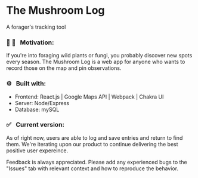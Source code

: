 # The Mushroom Log
A forager's tracking tool

### :mushroom: :herb: &nbsp; Motivation:
If you're into foraging wild plants or fungi, you probably discover new spots every season. The Mushroom Log is a web app for anyone who wants to record those on the map and pin observations.

### :gear: &nbsp; Built with:
- Frontend: React.js | Google Maps API | Webpack | Chakra UI
- Server: Node/Express
- Database: mySQL

###  :white_check_mark: &nbsp; Current version:
As of right now, users are able to log and save entries and return to find them. We're iterating upon our product to continue delivering the best positive user expereince.

Feedback is always appreciated. Please add any experienced bugs to the "Issues" tab with relevant context and how to reproduce the behavior.
